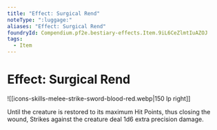 ```yaml
---
title: "Effect: Surgical Rend"
noteType: ":luggage:"
aliases: "Effect: Surgical Rend"
foundryId: Compendium.pf2e.bestiary-effects.Item.9iL6CeZlmtIuAZOJ
tags:
  - Item
---
```


# Effect: Surgical Rend
![[icons-skills-melee-strike-sword-blood-red.webp|150 lp right]]

Until the creature is restored to its maximum Hit Points, thus closing the wound, Strikes against the creature deal 1d6 extra precision damage.
